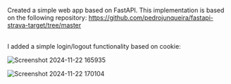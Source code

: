 ﻿Created a simple web app based on FastAPI. This implementation is based on the following repository: https://github.com/pedrojunqueira/fastapi-strava-target/tree/master
 
 </br>
I added a simple login/logout functionality based on cookie:

</br>


![Screenshot 2024-11-22 165935](https://github.com/user-attachments/assets/a4e55c57-81bf-43cb-b751-180df987f6cc)



![Screenshot 2024-11-22 170104](https://github.com/user-attachments/assets/402243f4-99c3-486b-b649-f4479bf87657)

